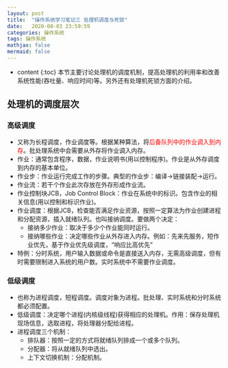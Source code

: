 ```yaml
---
layout: post
title:  "操作系统学习笔记三 处理机调度与死锁"
date:   2020-08-03 23:59:59
categories: 操作系统
tags: 操作系统
mathjax: false
mermaid: false
---
```


* content
{:toc}
本节主要讨论处理机的调度机制，提高处理机的利用率和改善系统性能(吞吐量、响应时间)等。另外还有处理机死锁方面的介绍。



## 处理机的调度层次
### 高级调度
* 又称为长程调度，作业调度等。根据某种算法，将<span style="color:red">后备队列中的作业调入到内存</span>。批处理系统中会需要从外存将作业调入内存。
* 作业：通常包含程序，数据，作业说明书(用以控制程序)。作业是从外存调度到内存的基本单位。
* 作业步：作业运行完成工作的步骤。典型的作业步：编译->链接装配->运行。
* 作业流：若干个作业此次存放在外存形成作业流。
* 作业控制块JCB，Job Control Block：作业在系统中的标识。包含作业的相关信息(用以控制和标识作业)。
* 作业调度：根据JCB，检查能否满足作业资源，按照一定算法为作业创建进程和分配资源，插入就绪队列。也叫接纳调度。要做两个决定：
  * 接纳多少作业：取决于多少个作业能同时运行。
  * 接纳哪些作业：决定哪些作业从外存进入内存。例如：先来先服务，短作业优先，基于作业优先级调度，“响应比高优先”
* 特例：分时系统，用户输入数据或命令是直接送入内存，无需高级调度，但有时需要限制进入系统的用户数。实时系统中不需要作业调度。

### 低级调度
* 也称为进程调度，短程调度。调度对象为进程。批处理、实时系统和分时系统都必须配置。
* 低级调度：决定哪个进程(内核级线程)获得相应的处理机。作用：保存处理机现场信息，选取进程，将处理器分配给进程。
* 进程调度三个机制：
  * 排队器：按照一定的方式将就绪队列排成一个或多个队列。
  * 分配器：将从就绪队列中选出。
  * 上下文切换机制：分配机制。